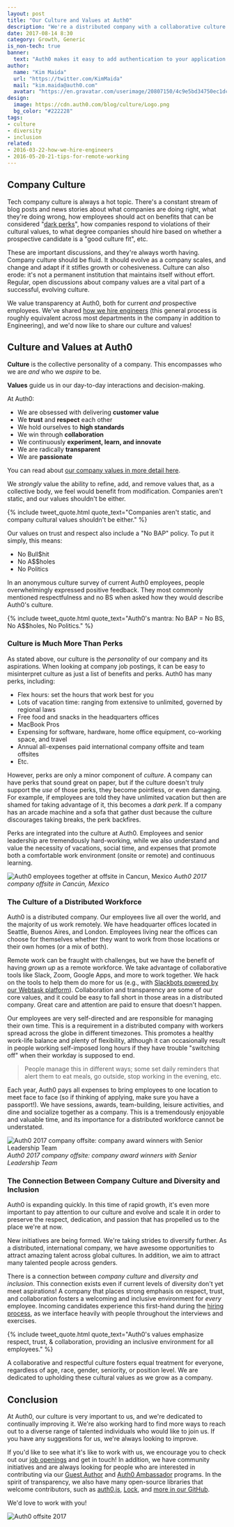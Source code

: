 ```yaml
---
layout: post
title: "Our Culture and Values at Auth0"
description: "We're a distributed company with a collaborative culture and we're always striving to improve ourselves."
date: 2017-08-14 8:30
category: Growth, Generic
is_non-tech: true
banner:
  text: "Auth0 makes it easy to add authentication to your application."
author:
  name: "Kim Maida"
  url: "https://twitter.com/KimMaida"
  mail: "kim.maida@auth0.com"
  avatar: "https://en.gravatar.com/userimage/20807150/4c9e5bd34750ec1dcedd71cb40b4a9ba.png"
design:
  image: https://cdn.auth0.com/blog/culture/Logo.png
  bg_color: "#222228"
tags:
- culture
- diversity
- inclusion
related:
- 2016-03-22-how-we-hire-engineers
- 2016-05-20-21-tips-for-remote-working
---
```


## Company Culture

Tech company culture is always a hot topic. There's a constant stream of blog posts and news stories about what companies are doing right, what they're doing wrong, how employees should act on benefits that can be considered "[dark perks](https://medium.com/@wwalser/unlimited-vacation-is-a-dark-perk-and-you-should-use-that-to-your-advantage-f30495f0df23)", how companies respond to violations of their cultural values, to what degree companies should hire based on whether a prospective candidate is a "good culture fit", etc.

These are important discussions, and they're always worth having. Company culture should be fluid. It should evolve as a company scales, and change and adapt if it stifles growth or cohesiveness. Culture can also erode: it's not a permanent institution that maintains itself without effort. Regular, open discussions about company values are a vital part of a successful, evolving culture.

We value transparency at Auth0, both for current _and_ prospective employees. We've shared [how we hire engineers](https://auth0.com/blog/how-we-hire-engineers/) (this general process is roughly equivalent across most departments in the company in addition to Engineering), and we'd now like to share our culture and values!

## Culture and Values at Auth0

**Culture** is the collective personality of a company. This encompasses who we are _and_ who we _aspire_ to be.

**Values** guide us in our day-to-day interactions and decision-making.

At Auth0:

* We are obsessed with delivering **customer value**
* We **trust** and **respect** each other
* We hold ourselves to **high standards**
* We win through **collaboration**
* We continuously **experiment, learn, and innovate**
* We are radically **transparent**
* We are **passionate**

You can read about [our company values in more detail here](https://auth0.com/careers/culture).

We _strongly_ value the ability to refine, add, and remove values that, as a collective body, we feel would benefit from modification. Companies aren't static, and our values shouldn't be either.

{% include tweet_quote.html quote_text="Companies aren't static, and company cultural values shouldn't be either." %}

Our values on trust and respect also include a "No BAP" policy. To put it simply, this means:

* No Bull$hit
* No A$$holes
* No Politics

In an anonymous culture survey of current Auth0 employees, people overwhelmingly expressed positive feedback. They most commonly mentioned respectfulness and no BS when asked how they would describe Auth0's culture.

{% include tweet_quote.html quote_text="Auth0's mantra: No BAP = No BS, No A$$holes, No Politics." %}

### Culture is Much More Than Perks

As stated above, our culture is the _personality_ of our company and its aspirations. When looking at company job postings, it can be easy to misinterpret culture as just a list of benefits and perks. Auth0 has many perks, including:

* Flex hours: set the hours that work best for you
* Lots of vacation time: ranging from extensive to unlimited, governed by regional laws
* Free food and snacks in the headquarters offices
* MacBook Pros
* Expensing for software, hardware, home office equipment, co-working space, and travel
* Annual all-expenses paid international company offsite and team offsites
* Etc.

However, perks are only a minor component of _culture_. A company can have perks that sound great on paper, but if the culture doesn't truly support the _use_ of those perks, they become pointless, or even damaging. For example, if employees are told they have unlimited vacation but then are shamed for taking advantage of it, this becomes a _dark perk_. If a company has an arcade machine and a sofa that gather dust because the culture discourages taking breaks, the perk backfires.

Perks are integrated into the culture at Auth0. Employees and senior leadership are tremendously hard-working, while we also understand and value the necessity of vacations, social time, and expenses that promote both a comfortable work environment (onsite or remote) and continuous learning.

![Auth0 employees together at offsite in Cancun, Mexico](https://cdn.auth0.com/blog/culture/logo-assemble.gif)
_Auth0 2017 company offsite in Cancún, Mexico_

### The Culture of a Distributed Workforce

Auth0 is a distributed company. Our employees live all over the world, and the majority of us work remotely. We have headquarter offices located in Seattle, Buenos Aires, and London. Employees living near the offices can choose for themselves whether they want to work from those locations or their own homes (or a mix of both).

Remote work can be fraught with challenges, but we have the benefit of having _grown up_ as a remote workforce. We take advantage of collaborative tools like Slack, Zoom, Google Apps, and more to work together. We hack on the tools to help them do more for us (e.g., with [Slackbots powered by our Webtask platform](https://auth0.com/blog/build-a-serverless-slack-bot-with-webtask/)). Collaboration and transparency are some of our core values, and it could be easy to fall short in those areas in a distributed company. Great care and attention are paid to ensure that doesn't happen.

Our employees are very self-directed and are responsible for managing their own time. This is a requirement in a distributed company with workers spread across the globe in different timezones. This promotes a healthy work-life balance and plenty of flexibility, although it can occasionally result in people working self-imposed long hours if they have trouble "switching off" when their workday is supposed to end.

> People manage this in different ways; some set daily reminders that alert them to eat meals, go outside, stop working in the evening, etc.

Each year, Auth0 pays all expenses to bring employees to one location to meet face to face (so if thinking of applying, make sure you have a passport!). We have sessions, awards, team-building, leisure activities, and dine and socialize together as a company. This is a tremendously enjoyable and valuable time, and its importance for a distributed workforce cannot be understated.

![Auth0 2017 company offsite: company award winners with Senior Leadership Team](https://cdn.auth0.com/blog/culture/authziros-2017.jpg)
_Auth0 2017 company offsite: company award winners with Senior Leadership Team_

### The Connection Between Company Culture and Diversity and Inclusion

Auth0 is expanding quickly. In this time of rapid growth, it's even more important to pay attention to our culture and evolve and scale it in order to preserve the respect, dedication, and passion that has propelled us to the place we're at now.

New initiatives are being formed. We're taking strides to diversify further. As a distributed, international company, we have awesome opportunities to attract amazing talent across global cultures. In addition, we aim to attract many talented people across genders.

There is a connection between _company culture_ and _diversity and inclusion_. This connection exists even if current levels of diversity don't yet meet aspirations! A company that places strong emphasis on respect, trust, and collaboration fosters a welcoming and inclusive environment for _every_ employee. Incoming candidates experience this first-hand during the [hiring process](https://auth0.com/blog/how-we-hire-engineers/), as we interface heavily with people throughout the interviews and exercises.

{% include tweet_quote.html quote_text="Auth0's values emphasize respect, trust, & collaboration, providing an inclusive environment for all employees." %}

A collaborative and respectful culture fosters equal treatment for everyone, regardless of age, race, gender, seniority, or position level. We are dedicated to upholding these cultural values as we grow as a company.

## Conclusion

At Auth0, our culture is very important to us, and we're dedicated to continually improving it. We're also working hard to find more ways to reach out to a diverse range of talented individuals who would like to join us. If you have any suggestions for us, we're always looking to improve.

If you'd like to see what it's like to work with us, we encourage you to check out our [job openings](https://auth0.com/careers) and get in touch! In addition, we have community initiatives and are always looking for people who are interested in contributing via our [Guest Author](https://auth0.com/guest-authors) and [Auth0 Ambassador](https://auth0.com/ambassador-program) programs. In the spirit of transparency, we also have many open-source libraries that welcome contributors, such as [auth0.js](https://github.com/auth0/auth0.js), [Lock](https://github.com/auth0/lock), and [more in our GitHub](https://github.com/auth0). 

We'd love to work with you!

![Auth0 offsite 2017](https://cdn.auth0.com/blog/culture/offsite.jpg)
